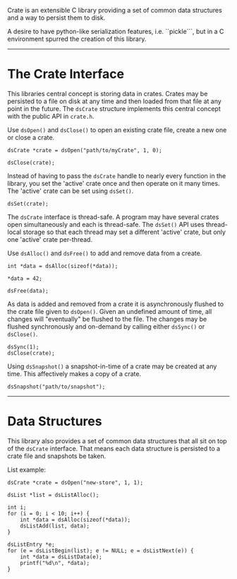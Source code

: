 Crate is an extensible C library providing a set of common data structures and a way to persist them to disk.

A desire to have python-like serialization features, i.e. ``pickle```, but in a C environment spurred the creation of this library.

---
# The Crate Interface

This libraries central concept is storing data in crates. Crates may be persisted to a file on disk at any time and then loaded from that file at any point in the future. The ```dsCrate``` structure implements this central concept with the public API in ```crate.h```.

Use ```dsOpen()``` and ```dsClose()``` to open an existing crate file, create a new one or close a crate.
```
dsCrate *crate = dsOpen("path/to/myCrate", 1, 0);

dsClose(crate);
```

Instead of having to pass the ```dsCrate``` handle to nearly every function in the library, you set the 'active' crate once and then operate on it many times. The 'active' crate can be set using ```dsSet()```.

```
dsSet(crate);
```

The ```dsCrate``` interface is thread-safe.
A program may have several crates open simultaneously and each is thread-safe. The ```dsSet()``` API uses thread-local storage so that each thread may set a different 'active' crate, but only one 'active' crate per-thread.

Use ```dsAlloc()``` and ```dsFree()``` to add and remove data from a create.
```
int *data = dsAlloc(sizeof(*data));

*data = 42;

dsFree(data);
```

As data is added and removed from a crate it is asynchronously flushed to the crate file given to ```dsOpen()```. Given an undefined amount of time, all changes will "eventually" be flushed to the file. The changes may be flushed synchronously and on-demand by calling either ```dsSync()``` or ```dsClose()```.

```
dsSync(1);
dsClose(crate);
```

Using ```dsSnapshot()``` a snapshot-in-time of a crate may be created at any time. This affectively makes a copy of a crate.
```
dsSnapshot("path/to/snapshot");
```

---
# Data Structures

This library also provides a set of common data structures that all sit on top of the ```dsCrate``` interface. That means each data structure is persisted to a crate file and snapshots be taken.

List example:

```
dsCrate *crate = dsOpen("new-store", 1, 1);

dsList *list = dsListAlloc();

int i;
for (i = 0; i < 10; i++) {
	int *data = dsAlloc(sizeof(*data));
	dsListAdd(list, data);
}

dsListEntry *e;
for (e = dsListBegin(list); e != NULL; e = dsListNext(e)) {
	int *data = dsListData(e);
	printf("%d\n", *data);
}
```
